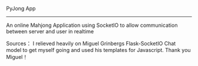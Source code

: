PyJong App
__________________________

An online Mahjong Application using SocketIO to allow communication between server and user in realtime



Sources：
I relieved heavily on Miguel Grinbergs Flask-SocketIO Chat model to get myself going and used his templates for Javascript.
Thank you Miguel！
